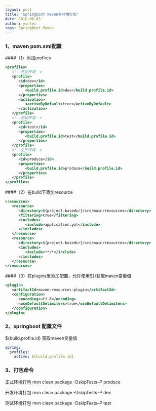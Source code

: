 ```yaml
---
layout: post
title: 'SpringBoot maven多环境打包'
date: 2018-08-03
author: yunfei
tags: SpringBoot Maven
---
```


### 1、maven pom.xml配置

####（1）添加profires
````xml
<profiles>
   <!--开发环境-->
   <profile>
      <id>dev</id>
      <properties>
         <build.profile.id>dev</build.profile.id>
      </properties>
      <activation>
         <activeByDefault>true</activeByDefault>
      </activation>
   </profile>
   <!--测试环境-->
   <profile>
      <id>test</id>
      <properties>
         <build.profile.id>test</build.profile.id>
      </properties>
   </profile>
   <!--生产环境-->
   <profile>
      <id>produce</id>
      <properties>
         <build.profile.id>produce</build.profile.id>
      </properties>
   </profile>
</profiles>
````

####（2）在build下添加resource

````xml
<resources>
   <resource>
      <directory>${project.basedir}/src/main/resources</directory>
      <filtering>true</filtering>
      <includes>
         <include>application.yml</include>
      </includes>
   </resource>
   <resource>
      <directory>${project.basedir}/src/main/resources</directory>
      <includes>
         <include>**/*</include>
      </includes>
   </resource>
</resources>
````

####（3）在plugins里添加配置，允许使用${}获取maven变量值

````xml
<plugin>
   <artifactId>maven-resources-plugin</artifactId>
   <configuration>
      <encoding>utf-8</encoding>
      <useDefaultDelimiters>true</useDefaultDelimiters>
   </configuration>
</plugin>
````

### 2、springboot 配置文件

${build.profile.id} 获取maven变量值
```yaml
spring:
  profiles:
    active: ${build.profile.id}
```


### 3、打包命令

正式环境打包
mvn clean package -DskipTests–P produce

开发环境打包
mvn clean package -DskipTests–P dev

测试环境打包
mvn clean package -DskipTests–P test

